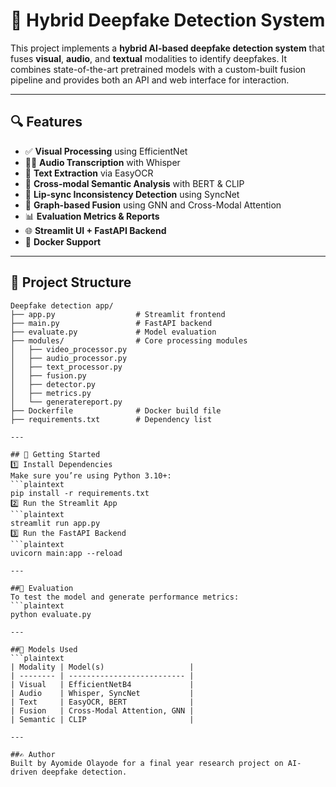 # 🧠 Hybrid Deepfake Detection System

This project implements a **hybrid AI-based deepfake detection system** that fuses **visual**, **audio**, and **textual** modalities to identify deepfakes. It combines state-of-the-art pretrained models with a custom-built fusion pipeline and provides both an API and web interface for interaction.

---

## 🔍 Features

- ✅ **Visual Processing** using EfficientNet
- 🧏‍♂️ **Audio Transcription** with Whisper
- 📝 **Text Extraction** via EasyOCR
- 🔗 **Cross-modal Semantic Analysis** with BERT & CLIP
- 🎯 **Lip-sync Inconsistency Detection** using SyncNet
- 🔄 **Graph-based Fusion** using GNN and Cross-Modal Attention
- 📊 **Evaluation Metrics & Reports**
- 🌐 **Streamlit UI + FastAPI Backend**
- 🐳 **Docker Support**

---

## 📁 Project Structure

```plaintext
Deepfake detection app/
├── app.py                  # Streamlit frontend
├── main.py                 # FastAPI backend
├── evaluate.py             # Model evaluation
├── modules/                # Core processing modules
│   ├── video_processor.py
│   ├── audio_processor.py
│   ├── text_processor.py
│   ├── fusion.py
│   ├── detector.py
│   ├── metrics.py
│   └── generatereport.py
├── Dockerfile              # Docker build file
├── requirements.txt        # Dependency list

---

## 🚀 Getting Started
1️⃣ Install Dependencies
Make sure you’re using Python 3.10+:
```plaintext
pip install -r requirements.txt
2️⃣ Run the Streamlit App
```plaintext
streamlit run app.py
3️⃣ Run the FastAPI Backend
```plaintext
uvicorn main:app --reload

---

##🧪 Evaluation
To test the model and generate performance metrics:
```plaintext
python evaluate.py

---

##🤖 Models Used
```plaintext
| Modality | Model(s)                   |
| -------- | -------------------------- |
| Visual   | EfficientNetB4             |
| Audio    | Whisper, SyncNet           |
| Text     | EasyOCR, BERT              |
| Fusion   | Cross-Modal Attention, GNN |
| Semantic | CLIP                       |

---

##✍️ Author
Built by Ayomide Olayode for a final year research project on AI-driven deepfake detection.

